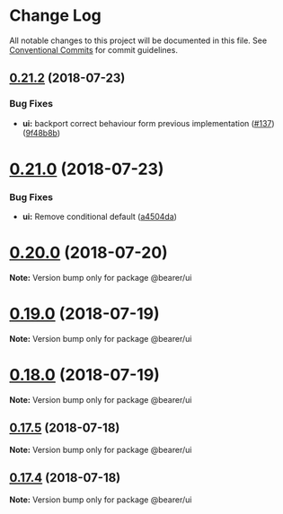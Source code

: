 # Change Log

All notable changes to this project will be documented in this file.
See [Conventional Commits](https://conventionalcommits.org) for commit guidelines.

<a name="0.21.2"></a>
## [0.21.2](https://github.com/ionic-team/stencil-component-starter/compare/v0.21.1...v0.21.2) (2018-07-23)


### Bug Fixes

* **ui:** backport correct behaviour form previous implementation ([#137](https://github.com/ionic-team/stencil-component-starter/issues/137)) ([9f48b8b](https://github.com/ionic-team/stencil-component-starter/commit/9f48b8b))




<a name="0.21.0"></a>
# [0.21.0](https://github.com/ionic-team/stencil-component-starter/compare/v0.20.2...v0.21.0) (2018-07-23)


### Bug Fixes

* **ui:** Remove conditional default ([a4504da](https://github.com/ionic-team/stencil-component-starter/commit/a4504da))




<a name="0.20.0"></a>
# [0.20.0](https://github.com/ionic-team/stencil-component-starter/compare/v0.19.1...v0.20.0) (2018-07-20)




**Note:** Version bump only for package @bearer/ui

<a name="0.19.0"></a>
# [0.19.0](https://github.com/ionic-team/stencil-component-starter/compare/v0.18.0...v0.19.0) (2018-07-19)




**Note:** Version bump only for package @bearer/ui

<a name="0.18.0"></a>
# [0.18.0](https://github.com/ionic-team/stencil-component-starter/compare/v0.17.5...v0.18.0) (2018-07-19)




**Note:** Version bump only for package @bearer/ui

<a name="0.17.5"></a>
## [0.17.5](https://github.com/ionic-team/stencil-component-starter/compare/v0.17.4...v0.17.5) (2018-07-18)




**Note:** Version bump only for package @bearer/ui

<a name="0.17.4"></a>
## [0.17.4](https://github.com/ionic-team/stencil-component-starter/compare/v0.17.3...v0.17.4) (2018-07-18)




**Note:** Version bump only for package @bearer/ui
